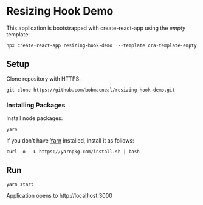 # Resizing Hook Demo

This application is bootstrapped with create-react-app using the _empty_ template:

`npx create-react-app resizing-hook-demo  --template cra-template-empty`

## Setup

Clone repository with HTTPS:
```
git clone https://github.com/bobmacneal/resizing-hook-demo.git
```

### Installing Packages

Install node packages:

```
yarn
```

If you don't have [Yarn](https://yarnpkg.com) installed, install it as follows:

```
curl -o- -L https://yarnpkg.com/install.sh | bash
```


## Run

`yarn start` 

Application opens to http://localhost:3000
